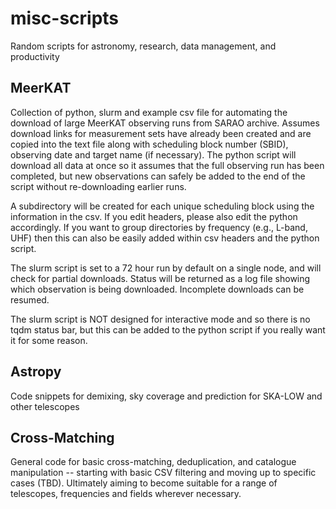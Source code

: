 # misc-scripts
Random scripts for astronomy, research, data management, and productivity

## MeerKAT
Collection of python, slurm and example csv file for automating the download of large MeerKAT observing runs from SARAO archive. Assumes download links for measurement sets have already been created and are copied into the text file along with scheduling block number (SBID), observing date and target name (if necessary). The python script will download all data at once so it assumes that the full observing run has been completed, but new observations can safely be added to the end of the script without re-downloading earlier runs. 

A subdirectory will be created for each unique scheduling block using the information in the csv. If you edit headers, please also edit the python accordingly. If you want to group directories by frequency (e.g., L-band, UHF) then this can also be easily added within csv headers and the python script. 

The slurm script is set to a 72 hour run by default on a single node, and will check for partial downloads. Status will be returned as a log file showing which observation is being downloaded. Incomplete downloads can be resumed. 

The slurm script is NOT designed for interactive mode and so there is no tqdm status bar, but this can be added to the python script if you really want it for some reason.

## Astropy
Code snippets for demixing, sky coverage and prediction for SKA-LOW and other telescopes

## Cross-Matching
General code for basic cross-matching, deduplication, and catalogue manipulation -- starting with basic CSV filtering and moving up to specific cases (TBD). Ultimately aiming to become suitable for a range of telescopes, frequencies and fields wherever necessary. 
